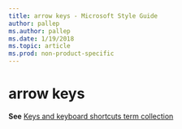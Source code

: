 ```yaml
---
title: arrow keys - Microsoft Style Guide
author: pallep
ms.author: pallep
ms.date: 1/19/2018
ms.topic: article
ms.prod: non-product-specific
---
```


# arrow keys

**See** [Keys and keyboard shortcuts term collection](/style-guide/a-z-word-list-term-collections/term-collections/keys-keyboard-shortcuts)
